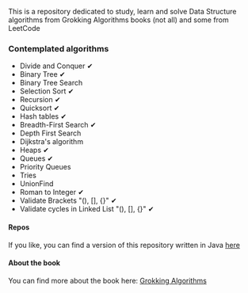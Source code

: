 This is a repository dedicated to study, learn and solve Data Structure algorithms from Grokking Algorithms books (not all) and some from LeetCode

### Contemplated algorithms ###
- Divide and Conquer ✔
- Binary Tree ✔
- Binary Tree Search
- Selection Sort ✔
- Recursion ✔
- Quicksort ✔
- Hash tables ✔
- Breadth-First Search ✔
- Depth First Search
- Dijkstra's algorithm
- Heaps ✔
- Queues ✔
- Priority Queues
- Tries
- UnionFind
- Roman to Integer ✔
- Validate Brackets "(), [], {}" ✔
- Validate cycles in Linked List "(), [], {}" ✔

#### Repos ####
If you like, you can find a version of this repository written in Java [here](https://github.com/gabrielfmagalhaes/grokking-algorithms-java)

#### About the book ####
You can find more about the book here: [Grokking Algorithms](https://www.amazon.com/Grokking-Algorithms-illustrated-programmers-curious/dp/1617292230)
